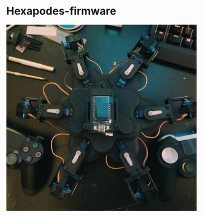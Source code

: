 # Hexapodes-firmware

![alt text](https://github.com/juthomas/Hexapodes-firmware/blob/master/images/1621107635324.jpg)
<br/>
